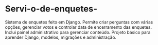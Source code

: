 # Servi-o-de-enquetes-
Sistema de enquetes feito em Django. Permite criar perguntas com várias opções, gerenciar votos e controlar data de encerramento das enquetes. Inclui painel administrativo para gerenciar conteúdo. Projeto básico para aprender Django, modelos, migrações e administração.
